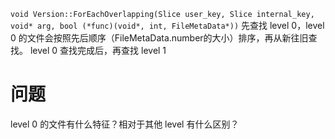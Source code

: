 `void Version::ForEachOverlapping(Slice user_key, Slice internal_key, void* arg,
                                 bool (*func)(void*, int, FileMetaData*))`
先查找 level 0，level 0 的文件会按照先后顺序（FileMetaData.number的大小）排序，再从新往旧查找。
level 0 查找完成后，再查找 level 1 


# 问题
level 0 的文件有什么特征？相对于其他 level 有什么区别？
